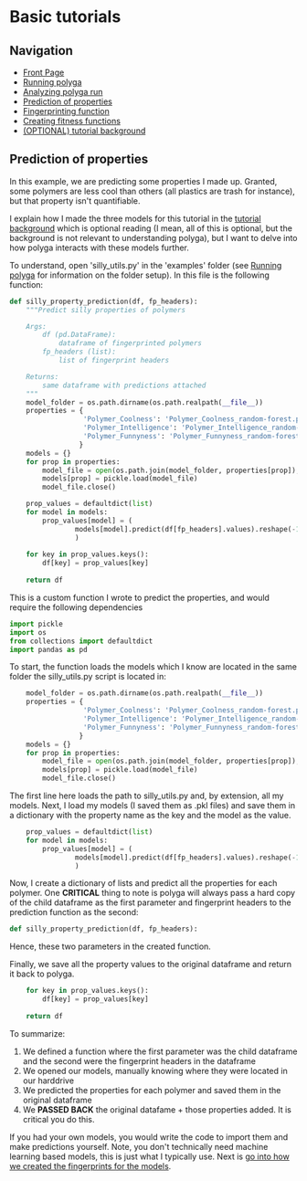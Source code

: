 # Basic tutorials
## Navigation
- [Front Page](../../README.md)
- [Running polyga](basic.md)
- [Analyzing polyga run](analyzing.md) 
- [Prediction of properties](predict.md)
- [Fingerprinting function](fingerprinting.md)
- [Creating fitness functions](fitness.md)
- [(OPTIONAL) tutorial background](background.md)

## Prediction of properties
In this example, we are predicting some properties I made up. Granted, some
polymers are less cool than others (all plastics are trash for instance), but
that property isn't quantifiable.

I explain how I made the three models for this tutorial in the 
[tutorial background](background.md) which is optional reading (I mean, all of
this is optional, but the background is not relevant to understanding polyga), 
but I want to delve into how polyga interacts with these models further.

To understand, open 'silly\_utils.py' in the 'examples' folder (see
[Running polyga](basic.md) for information on the folder setup). In this file
is the following function:
```Python
def silly_property_prediction(df, fp_headers):
    """Predict silly properties of polymers

    Args:
        df (pd.DataFrame):
            dataframe of fingerprinted polymers
        fp_headers (list):
            list of fingerprint headers

    Returns:
        same dataframe with predictions attached
    """
    model_folder = os.path.dirname(os.path.realpath(__file__))
    properties = {
                  'Polymer_Coolness': 'Polymer_Coolness_random-forest.pkl',
                  'Polymer_Intelligence': 'Polymer_Intelligence_random-forest.pkl',
                  'Polymer_Funnyness': 'Polymer_Funnyness_random-forest.pkl'
                 }
    models = {}
    for prop in properties:
        model_file = open(os.path.join(model_folder, properties[prop]), 'rb')
        models[prop] = pickle.load(model_file)
        model_file.close()

    prop_values = defaultdict(list)
    for model in models:
        prop_values[model] = (
                models[model].predict(df[fp_headers].values).reshape(-1)
                )
    
    for key in prop_values.keys():
        df[key] = prop_values[key]
    
    return df
```

This is a custom function I wrote to predict the properties, and would require
the following dependencies
```Python
import pickle
import os
from collections import defaultdict
import pandas as pd
```

To start, the function loads the models which I know are located in the same 
folder the silly\_utils.py script is located in:
```Python
    model_folder = os.path.dirname(os.path.realpath(__file__))
    properties = {
                  'Polymer_Coolness': 'Polymer_Coolness_random-forest.pkl',
                  'Polymer_Intelligence': 'Polymer_Intelligence_random-forest.pkl',
                  'Polymer_Funnyness': 'Polymer_Funnyness_random-forest.pkl'
                 }
    models = {}
    for prop in properties:
        model_file = open(os.path.join(model_folder, properties[prop]), 'rb')
        models[prop] = pickle.load(model_file)
        model_file.close()
```
The first line here loads the path to silly\_utils.py and, by extension, all
my models. Next, I load my models (I saved them as .pkl files) and save them
in a dictionary with the property name as the key and the model as the value.

```Python
    prop_values = defaultdict(list)
    for model in models:
        prop_values[model] = (
                models[model].predict(df[fp_headers].values).reshape(-1)
                )
```

Now, I create a dictionary of lists and predict all the properties for each
polymer. One **CRITICAL** thing to note is polyga will always pass a hard copy of
the child dataframe as the first parameter and fingerprint headers to the 
prediction function as the second:
```Python
def silly_property_prediction(df, fp_headers):
```
Hence, these two parameters in the created function.

Finally, we save all the property values to the original dataframe and
return it back to polyga.

```Python
    for key in prop_values.keys():
        df[key] = prop_values[key]
    
    return df
```

To summarize:
1. We defined a function where the first parameter was the child dataframe and
the second were the fingerprint headers in the dataframe
2. We opened our models, manually knowing where they were located in our
harddrive
3. We predicted the properties for each polymer and saved them in the original
dataframe
4. We **PASSED BACK** the original datafame + those properties added. It is 
critical you do this.

If you had your own models, you would write the code to import them and
make predictions yourself. Note, you don't technically need machine learning 
based models, this is just what I typically use.
Next is [go into how we created the fingerprints for the
models](fingerprinting.md).
